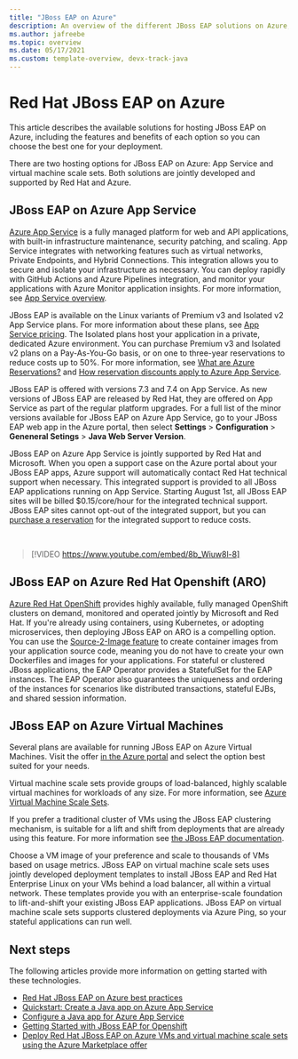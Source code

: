 ```yaml
---
title: "JBoss EAP on Azure"
description: An overview of the different JBoss EAP solutions on Azure, all jointly developed and supported by Red Hat and Microsoft.
ms.author: jafreebe
ms.topic: overview
ms.date: 05/17/2021
ms.custom: template-overview, devx-track-java
---
```


# Red Hat JBoss EAP on Azure

This article describes the available solutions for hosting JBoss EAP on Azure, including the features and benefits of each option so you can choose the best one for your deployment.

There are two hosting options for JBoss EAP on Azure: App Service and virtual machine scale sets. Both solutions are jointly developed and supported by Red Hat and Azure.

## JBoss EAP on Azure App Service

[Azure App Service](https://azure.microsoft.com/services/app-service/) is a fully managed platform for web and API applications, with built-in infrastructure maintenance, security patching, and scaling. App Service integrates with networking features such as virtual networks, Private Endpoints, and Hybrid Connections. This integration allows you to secure and isolate your infrastructure as necessary. You can deploy rapidly with GitHub Actions and Azure Pipelines integration, and monitor your applications with Azure Monitor application insights. For more information, see [App Service overview](/azure/app-service/overview).

JBoss EAP is available on the Linux variants of Premium v3 and Isolated v2 App Service plans. For more information about these plans, see [App Service pricing](https://azure.microsoft.com/pricing/details/app-service/linux/). The Isolated plans host your application in a private, dedicated Azure environment. You can purchase Premium v3 and Isolated v2 plans on a Pay-As-You-Go basis, or on one to three-year reservations to reduce costs up to 50%. For more information, see [What are Azure Reservations?](/azure/cost-management-billing/reservations/save-compute-costs-reservations) and [How reservation discounts apply to Azure App Service](/azure/cost-management-billing/reservations/reservation-discount-app-service).

JBoss EAP is offered with versions 7.3 and 7.4 on App Service. As new versions of JBoss EAP are released by Red Hat, they are offered on App Service as part of the regular platform upgrades. For a full list of the minor versions available for JBoss EAP on Azure App Service, go to your JBoss EAP web app in the Azure portal, then select **Settings** > **Configuration** > **Geneneral Setings** > **Java Web Server Version**.

JBoss EAP on Azure App Service is jointly supported by Red Hat and Microsoft. When you open a support case on the Azure portal about your JBoss EAP apps, Azure support will automatically contact Red Hat technical support when necessary. This integrated support is provided to all JBoss EAP applications running on App Service. Starting August 1st, all JBoss EAP sites will be billed $0.15/core/hour for the integrated technical support. JBoss EAP sites cannot opt-out of the integrated support, but you can [purchase a reservation](/azure/cost-management-billing/reservations/prepay-jboss-eap-integrated-support-app-service) for the integrated support to reduce costs.

<br>

> [!VIDEO https://www.youtube.com/embed/8b_Wiuw8l-8]

## JBoss EAP on Azure Red Hat Openshift (ARO)

[Azure Red Hat OpenShift](https://azure.microsoft.com/services/openshift/#overview) provides highly available, fully managed OpenShift clusters on demand, monitored and operated jointly by Microsoft and Red Hat. If you're already using containers, using Kubernetes, or adopting microservices, then deploying JBoss EAP on ARO is a compelling option. You can use the [Source-2-Image feature](https://access.redhat.com/documentation/en-us/red_hat_software_collections/2/html/using_red_hat_software_collections_container_images/sti) to create container images from your application source code, meaning you do not have to create your own Dockerfiles and images for your applications. For stateful or clustered JBoss applications, the EAP Operator provides a StatefulSet for the EAP instances. The EAP Operator also guarantees the uniqueness and ordering of the instances for scenarios like distributed transactions, stateful EJBs, and shared session information.

## JBoss EAP on Azure Virtual Machines

Several plans are available for running JBoss EAP on Azure Virtual Machines. Visit the offer [in the Azure portal](https://aka.ms/jboss-eap-on-vms) and select the option best suited for your needs.

Virtual machine scale sets provide groups of load-balanced, highly scalable virtual machines for workloads of any size. For more information, see [Azure Virtual Machine Scale Sets](https://azure.microsoft.com/services/virtual-machine-scale-sets/).

If you prefer a traditional cluster of VMs using the JBoss EAP clustering mechanism, is suitable for a lift and shift from deployments that are already using this feature.  For more information see [the JBoss EAP documentation](https://access.redhat.com/documentation/en-us/reference_architectures/2017/html-single/configuring_a_red_hat_jboss_eap_7_cluster/index).

Choose a VM image of your preference and scale to thousands of VMs based on usage metrics. JBoss EAP on virtual machine scale sets uses jointly developed deployment templates to install JBoss EAP and Red Hat Enterprise Linux on your VMs behind a load balancer, all within a virtual network. These templates provide you with an enterprise-scale foundation to lift-and-shift your existing JBoss EAP applications. JBoss EAP on virtual machine scale sets supports clustered deployments via Azure Ping, so your stateful applications can run well.


## Next steps

The following articles provide more information on getting started with these technologies.

- [Red Hat JBoss EAP on Azure best practices](/azure/virtual-machines/workloads/redhat/jboss-eap-on-azure-best-practices)
- [Quickstart: Create a Java app on Azure App Service](/azure/app-service/quickstart-java?tabs=javase&pivots=platform-linux)
- [Configure a Java app for Azure App Service](/azure/app-service/configure-language-java?pivots=platform-linux)
- [Getting Started with JBoss EAP for Openshift](https://access.redhat.com/documentation/en-us/red_hat_jboss_enterprise_application_platform/7.4/html/getting_started_with_jboss_eap_for_openshift_container_platform/index)
- [Deploy Red Hat JBoss EAP on Azure VMs and virtual machine scale sets using the Azure Marketplace offer](/azure/virtual-machines/workloads/redhat/jboss-eap-marketplace-image)
